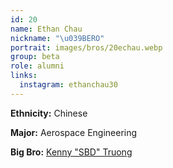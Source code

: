 ```yaml
---
id: 20
name: Ethan Chau
nickname: "\u039BERO"
portrait: images/bros/20echau.webp
group: beta
role: alumni
links:
  instagram: ethanchau30
---
```


**Ethnicity:** Chinese

**Major:** Aerospace Engineering

**Big Bro:** [Kenny "SBD" Truong](11ktruong)
